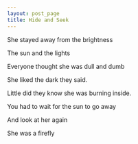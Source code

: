 ```yaml
---
layout: post_page
title: Hide and Seek
---
```

<p>She stayed away from the brightness</p>
<p>The sun and the lights</p>
<p>Everyone thought she was dull and dumb</p>
<p>She liked the dark they said.</p>
<p>Little did they know she was burning inside.</p>
<p>You had to wait for the sun to go away</p>
<p>And look at her again</p>
<p>She was a firefly</p>